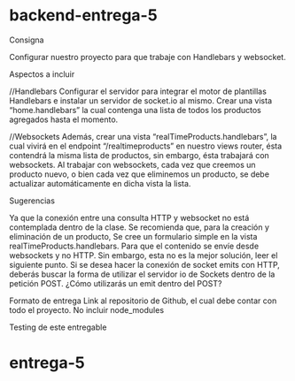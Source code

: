 # backend-entrega-5

Consigna

Configurar nuestro proyecto para que trabaje con Handlebars y websocket.

Aspectos a incluir

//Handlebars
Configurar el servidor para integrar el motor de plantillas Handlebars e instalar un servidor de socket.io al mismo.
Crear una vista “home.handlebars” la cual contenga una lista de todos los productos agregados hasta el momento.

//Websockets
Además, crear una vista “realTimeProducts.handlebars”, la cual vivirá en el endpoint “/realtimeproducts” en nuestro views router, ésta contendrá la misma lista de productos, sin embargo, ésta trabajará con websockets.
Al trabajar con websockets, cada vez que creemos un producto nuevo, o bien cada vez que eliminemos un producto, se debe actualizar automáticamente en dicha vista la lista.

Sugerencias

Ya que la conexión entre una consulta HTTP y websocket no está contemplada dentro de la clase. Se recomienda que, para la creación y eliminación de un producto, Se cree un formulario simple en la vista  realTimeProducts.handlebars. Para que el contenido se envíe desde websockets y no HTTP. Sin embargo, esta no es la mejor solución, leer el siguiente punto.
Si se desea hacer la conexión de socket emits con HTTP, deberás buscar la forma de utilizar el servidor io de Sockets dentro de la petición POST. ¿Cómo utilizarás un emit dentro del POST?

Formato de entrega
Link al repositorio de Github, el cual debe contar con todo el proyecto.
No incluir node_modules

Testing de este entregable
# entrega-5
